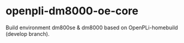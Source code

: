 # openpli-dm8000-oe-core
Build environment dm800se &amp; dm8000 based on OpenPLi-homebuild (develop branch).
